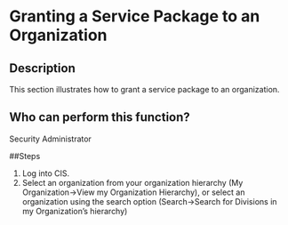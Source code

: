 # Granting a Service Package to an Organization

## Description
This section illustrates how to grant a service package to an organization.

## Who can perform this function?
Security Administrator

##Steps
1. Log into CIS.
2. Select an organization from your organization hierarchy (My Organization->View my Organization Hierarchy), or select an organization using the search option (Search->Search for Divisions in my Organization’s hierarchy)
